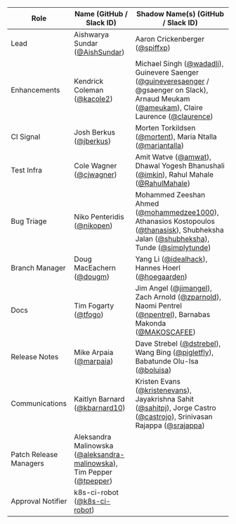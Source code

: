 | **Role** | **Name** (**GitHub / Slack ID**)  | **Shadow Name(s) (GitHub / Slack ID)** |
| ------ | ------ | ------ |
| Lead | Aishwarya Sundar ([@AishSundar](https://github.com/AishSundar)) | Aaron Crickenberger ([@spiffxp](https://github.com/spiffxp)) |
| Enhancements | Kendrick Coleman ([@kacole2](https://github.com/kacole2)) | Michael Singh ([@wadadli](https://github.com/wadadli)), Guinevere Saenger ([@guineveresaenger](https://github.com/guineveresaenger) / @gsaenger on Slack), Arnaud Meukam ([@ameukam](https://github.com/ameukam)), Claire Laurence ([@claurence](https://github.com/claurence)) |
| CI Signal | Josh Berkus ([@jberkus](https://github.com/jberkus)) |  Morten Torkildsen ([@mortent](https://github.com/mortent)), Maria Ntalla ([@mariantalla](https://github.com/mariantalla)) |
| Test Infra | Cole Wagner ([@cjwagner](https://github.com/cjwagner)) | Amit Watve ([@amwat](https://github.com/amwat)), Dhawal Yogesh Bhanushali ([@imkin](https://github.com/imkin)), Rahul Mahale ([@RahulMahale](https://github.com/RahulMahale)) |
| Bug Triage | Niko Penteridis ([@nikopen](https://github.com/nikopen)) | Mohammed Zeeshan Ahmed ([@mohammedzee1000](https://github.com/mohammedzee1000)), Athanasios Kostopoulos ([@thanasisk](https://github.com/thanasisk)), Shubheksha Jalan ([@shubheksha](https://github.com/shubheksha)), Tunde ([@simplytunde](https://github.com/simplytunde)) |
| Branch Manager | Doug MacEachern ([@dougm](https://github.com/dougm)) | Yang Li ([@idealhack](https://github.com/idealhack)), Hannes Hoerl ([@hoegaarden](https://github.com/hoegaarden)) |
| Docs | Tim Fogarty ([@tfogo](https://github.com/tfogo)) | Jim Angel ([@jimangel](https://github.com/jimangel)), Zach Arnold ([@zparnold](https://github.com/zparnold)), Naomi Pentrel ([@npentrel](https://github.com/npentrel)), Barnabas Makonda ([@MAKOSCAFEE](https://github.com/MAKOSCAFEE)) |
| Release Notes | Mike Arpaia ([@marpaia](https://github.com/marpaia)) | Dave Strebel ([@dstrebel](https://github.com/dstrebel)), Wang Bing ([@pigletfly](https://github.com/pigletfly)), Babatunde Olu-Isa ([@boluisa](https://github.com/boluisa)) |
| Communications | Kaitlyn Barnard ([@kbarnard10](https://github.com/kbarnard10)) | Kristen Evans ([@kristenevans](https://github.com/kristenevans)), Jayakrishna Sahit ([@sahitpj](https://github.com/sahitpj)), Jorge Castro ([@castrojo](https://github.com/castrojo)), Srinivasan Rajappa ([@srajappa](https://github.com/srajappa)) |
| Patch Release Managers | Aleksandra Malinowska ([@aleksandra-malinowska](https://github.com/aleksandra-malinowska)), Tim Pepper ([@tpepper](https://github.com/tpepper)) | |
| Approval Notifier | k8s-ci-robot ([@k8s-ci-robot](https://github.com/k8s-ci-robot)) | |
